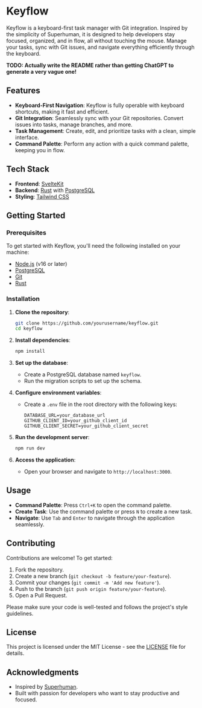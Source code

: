 # Keyflow

Keyflow is a keyboard-first task manager with Git integration. Inspired by the simplicity of Superhuman, it is designed to help developers stay focused, organized, and in flow, all without touching the mouse. Manage your tasks, sync with Git issues, and navigate everything efficiently through the keyboard.

**TODO: Actually write the README rather than getting ChatGPT to generate a very vague one!**

## Features

- **Keyboard-First Navigation**: Keyflow is fully operable with keyboard shortcuts, making it fast and efficient.
- **Git Integration**: Seamlessly sync with your Git repositories. Convert issues into tasks, manage branches, and more.
- **Task Management**: Create, edit, and prioritize tasks with a clean, simple interface.
- **Command Palette**: Perform any action with a quick command palette, keeping you in flow.

## Tech Stack

- **Frontend**: [SvelteKit](https://kit.svelte.dev/)
- **Backend**: [Rust](https://www.rust-lang.org/) with [PostgreSQL](https://www.postgresql.org/)
- **Styling**: [Tailwind CSS](https://tailwindcss.com/)

## Getting Started

### Prerequisites

To get started with Keyflow, you'll need the following installed on your machine:

- [Node.js](https://nodejs.org/) (v16 or later)
- [PostgreSQL](https://www.postgresql.org/)
- [Git](https://git-scm.com/)
- [Rust](https://www.rust-lang.org/)

### Installation

1. **Clone the repository**:
   ```sh
   git clone https://github.com/yourusername/keyflow.git
   cd keyflow
   ```

2. **Install dependencies**:
   ```sh
   npm install
   ```

3. **Set up the database**:
    - Create a PostgreSQL database named `keyflow`.
    - Run the migration scripts to set up the schema.

4. **Configure environment variables**:
    - Create a `.env` file in the root directory with the following keys:
      ```env
      DATABASE_URL=your_database_url
      GITHUB_CLIENT_ID=your_github_client_id
      GITHUB_CLIENT_SECRET=your_github_client_secret
      ```

5. **Run the development server**:
   ```sh
   npm run dev
   ```

6. **Access the application**:
    - Open your browser and navigate to `http://localhost:3000`.

## Usage

- **Command Palette**: Press `Ctrl+K` to open the command palette.
- **Create Task**: Use the command palette or press `N` to create a new task.
- **Navigate**: Use `Tab` and `Enter` to navigate through the application seamlessly.

## Contributing

Contributions are welcome! To get started:

1. Fork the repository.
2. Create a new branch (`git checkout -b feature/your-feature`).
3. Commit your changes (`git commit -m 'Add new feature'`).
4. Push to the branch (`git push origin feature/your-feature`).
5. Open a Pull Request.

Please make sure your code is well-tested and follows the project's style guidelines.

## License

This project is licensed under the MIT License - see the [LICENSE](LICENSE) file for details.

## Acknowledgments

- Inspired by [Superhuman](https://superhuman.com/).
- Built with passion for developers who want to stay productive and focused.
